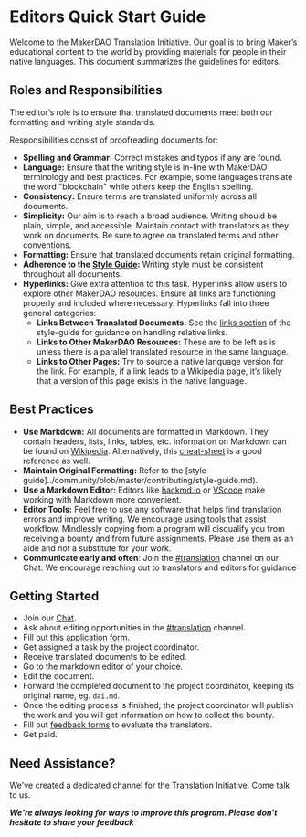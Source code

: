 # Editors Quick Start Guide

Welcome to the MakerDAO Translation Initiative. Our goal is to bring Maker’s educational content to the world by providing materials for people in their native languages. This document summarizes the guidelines for editors.

## Roles and Responsibilities

The editor’s role is to ensure that translated documents meet both our formatting and writing style standards.

Responsibilities consist of proofreading documents for:

* **Spelling and Grammar:** Correct mistakes and typos if any are found.
* **Language:** Ensure that the writing style is in-line with MakerDAO terminology and best practices. For example, some languages translate the word "blockchain" while others keep the English spelling.
* **Consistency:** Ensure terms are translated uniformly across all documents.
* **Simplicity:** Our aim is to reach a broad audience. Writing should be plain, simple, and accessible. Maintain contact with translators as they work on documents. Be sure to agree on translated terms and other conventions.
* **Formatting:** Ensure that translated documents retain original formatting.
* **Adherence to the** [**Style Guide**](https://github.com/ryancreatescopy/community/tree/203253ec20549aa3667729d5b12a0ee7c5834bde/contributing/style-guide.md)**:** Writing style must be consistent throughout all documents.
* **Hyperlinks:** Give extra attention to this task. Hyperlinks allow users to explore other MakerDAO resources. Ensure all links are functioning properly and included where necessary. Hyperlinks fall into three general categories:
  * **Links Between Translated Documents:** See the [links section](https://github.com/ryancreatescopy/community/tree/203253ec20549aa3667729d5b12a0ee7c5834bde/contributing/style-guide.md#links) of the style-guide for guidance on handling relative links.
  * **Links to Other MakerDAO Resources:** These are to be left as is unless there is a parallel translated resource in the same language.
  * **Links to Other Pages:** Try to source a native language version for the link. For example, if a link leads to a Wikipedia page, it’s likely that a version of this page exists in the native language.

## Best Practices

* **Use Markdown:** All documents are formatted in Markdown. They contain headers, lists, links, tables, etc. Information on Markdown can be found on [Wikipedia](https://en.wikipedia.org/wiki/Markdown). Alternatively, this [cheat-sheet](https://github.com/adam-p/markdown-here/wiki/Markdown-Cheatsheet) is a good reference as well.
* **Maintain Original Formatting:** Refer to the \[style guide\]../community/blob/master/contributing/style-guide.md\).
* **Use a Markdown Editor:** Editors like [hackmd.io](https://hackmd.io/) or [VScode](https://code.visualstudio.com/) make working with Markdown more convenient.
* **Editor Tools:** Feel free to use any software that helps find translation errors and improve writing. We encourage using tools that assist workflow. Mindlessly copying from a program will disqualify you from receiving a bounty and from future assignments. Please use them as an aide and not a substitute for your work.
* **Communicate early and often**: Join the [\#translation](https://chat.makerdao.com/channel/translation) channel on our Chat. We encourage reaching out to translators and editors for guidance

## Getting Started

* Join our [Chat](https://chat.makerdao.com/).
* Ask about editing opportunities in the [\#translation](https://chat.makerdao.com/channel/translation) channel.
* Fill out this [application form](https://airtable.com/shr415iT3e8S8nuzS).
* Get assigned a task by the project coordinator.
* Receive translated documents to be edited.
* Go to the markdown editor of your choice.
* Edit the document.
* Forward the completed document to the project coordinator, keeping its original name, eg. `dai.md`.
* Once the editing process is finished, the project coordinator will publish the work and you will get information on how to collect the bounty.
* Fill out [feedback forms](https://airtable.com/shrPtfR6ddP2mbLM0) to evaluate the translators.
* Get paid.

## Need Assistance?

We've created a [dedicated channel](https://chat.makerdao.com/channel/translation) for the Translation Initiative. Come talk to us.

_**We're always looking for ways to improve this program. Please don't hesitate to share your feedback**_

